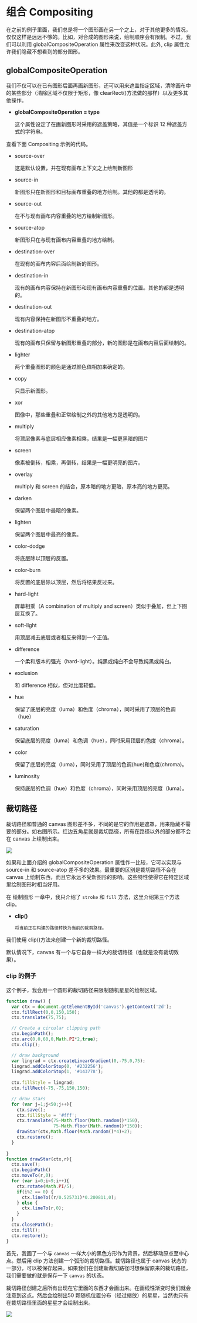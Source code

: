 # 组合 Compositing

在之前的例子里面，我们总是将一个图形画在另一个之上，对于其他更多的情况，仅仅这样是远远不够的。比如，对合成的图形来说，绘制顺序会有限制。不过，我们可以利用 globalCompositeOperation 属性来改变这种状况。此外, clip 属性允许我们隐藏不想看到的部分图形。

## globalCompositeOperation

我们不仅可以在已有图形后面再画新图形，还可以用来遮盖指定区域，清除画布中的某些部分（清除区域不仅限于矩形，像 clearRect()方法做的那样）以及更多其他操作。

- **globalCompositeOperation = type**

  这个属性设定了在画新图形时采用的遮盖策略，其值是一个标识 12 种遮盖方式的字符串。

查看下面 Compositing 示例的代码。

- source-over

  这是默认设置，并在现有画布上下文之上绘制新图形

- source-in

  新图形只在新图形和目标画布重叠的地方绘制。其他的都是透明的。

- source-out

  在不与现有画布内容重叠的地方绘制新图形。

- source-atop

  新图形只在与现有画布内容重叠的地方绘制。

- destination-over

  在现有的画布内容后面绘制新的图形。

- destination-in

  现有的画布内容保持在新图形和现有画布内容重叠的位置。其他的都是透明的。

- destination-out

  现有内容保持在新图形不重叠的地方。

- destination-atop

  现有的画布只保留与新图形重叠的部分，新的图形是在画布内容后面绘制的。

- lighter

  两个重叠图形的颜色是通过颜色值相加来确定的。

- copy

  只显示新图形。

- xor

  图像中，那些重叠和正常绘制之外的其他地方是透明的。

- multiply

  将顶层像素与底层相应像素相乘，结果是一幅更黑暗的图片

- screen

  像素被倒转，相乘，再倒转，结果是一幅更明亮的图片。

- overlay

  multiply 和 screen 的结合，原本暗的地方更暗，原本亮的地方更亮。

- darken

  保留两个图层中最暗的像素。

- lighten

  保留两个图层中最亮的像素。

- color-dodge

  将底层除以顶层的反置。

- color-burn

  将反置的底层除以顶层，然后将结果反过来。

- hard-light

  屏幕相乘（A combination of multiply and screen）类似于叠加，但上下图层互换了。

- soft-light

  用顶层减去底层或者相反来得到一个正值。

- difference

  一个柔和版本的强光（hard-light）。纯黑或纯白不会导致纯黑或纯白。

- exclusion

  和 difference 相似，但对比度较低。

- hue

  保留了底层的亮度（luma）和色度（chroma），同时采用了顶层的色调（hue）

- saturation

  保留底层的亮度（luma）和色调（hue），同时采用顶层的色度（chroma）。

- color

  保留了底层的亮度（luma），同时采用了顶层的色调(hue)和色度(chroma)。

- luminosity

  保持底层的色调（hue）和色度（chroma），同时采用顶层的亮度（luma）。

## 裁切路径

裁切路径和普通的 canvas 图形差不多，不同的是它的作用是遮罩，用来隐藏不需要的部分。如右图所示。红边五角星就是裁切路径，所有在路径以外的部分都不会在 canvas 上绘制出来。

![](https://mdn.mozillademos.org/files/209/Canvas_clipping_path.png)

如果和上面介绍的 globalCompositeOperation 属性作一比较，它可以实现与 source-in 和 source-atop 差不多的效果。最重要的区别是裁切路径不会在 canvas 上绘制东西，而且它永远不受新图形的影响。这些特性使得它在特定区域里绘制图形时相当好用。

在 绘制图形 一章中，我只介绍了 `stroke` 和 `fill` 方法，这里介绍第三个方法 clip。

- **clip()**

      将当前正在构建的路径转换为当前的裁剪路径。

我们使用 clip()方法来创建一个新的裁切路径。

默认情况下，canvas 有一个与它自身一样大的裁切路径（也就是没有裁切效果）。

### clip 的例子
这个例子，我会用一个圆形的裁切路径来限制随机星星的绘制区域。
```js
function draw() {
  var ctx = document.getElementById('canvas').getContext('2d');
  ctx.fillRect(0,0,150,150);
  ctx.translate(75,75);

  // Create a circular clipping path
  ctx.beginPath();
  ctx.arc(0,0,60,0,Math.PI*2,true);
  ctx.clip();

  // draw background
  var lingrad = ctx.createLinearGradient(0,-75,0,75);
  lingrad.addColorStop(0, '#232256');
  lingrad.addColorStop(1, '#143778');
  
  ctx.fillStyle = lingrad;
  ctx.fillRect(-75,-75,150,150);

  // draw stars
  for (var j=1;j<50;j++){
    ctx.save();
    ctx.fillStyle = '#fff';
    ctx.translate(75-Math.floor(Math.random()*150),
                  75-Math.floor(Math.random()*150));
    drawStar(ctx,Math.floor(Math.random()*4)+2);
    ctx.restore();
  }
  
}
function drawStar(ctx,r){
  ctx.save();
  ctx.beginPath()
  ctx.moveTo(r,0);
  for (var i=0;i<9;i++){
    ctx.rotate(Math.PI/5);
    if(i%2 == 0) {
      ctx.lineTo((r/0.525731)*0.200811,0);
    } else {
      ctx.lineTo(r,0);
    }
  }
  ctx.closePath();
  ctx.fill();
  ctx.restore();
}
```
首先，我画了一个与 `canvas` 一样大小的黑色方形作为背景，然后移动原点至中心点。然后用 clip 方法创建一个弧形的裁切路径。裁切路径也属于 canvas 状态的一部分，可以被保存起来。如果我们在创建新裁切路径时想保留原来的裁切路径，我们需要做的就是保存一下 `canvas` 的状态。

裁切路径创建之后所有出现在它里面的东西才会画出来。在画线性渐变时我们就会注意到这点。然后会绘制出50 颗随机位置分布（经过缩放）的星星，当然也只有在裁切路径里面的星星才会绘制出来。

![](https://mdn.mozillademos.org/files/208/Canvas_clip.png)